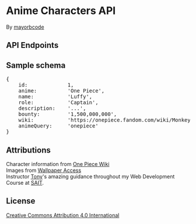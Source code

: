 # Anime Characters API
By [mayorbcode](https://github.com/mayorbcode)  

## API Endpoints

## Sample schema
<pre>
{  
    id:             1,
    anime:          'One Piece',
    name:           'Luffy',
    role:           'Captain',
    description:    '...',
    bounty:         '1,500,000,000',
    wiki:           'https://onepiece.fandom.com/wiki/Monkey_D._Luffy',
    animeQuery:     'onepiece'
}  
</pre>

## Attributions
Character information from [One Piece Wiki](https://onepiece.fandom.com/wiki/One_Piece_Wiki)  
Images from [Wallpaper Access](https://wallpaperaccess.com/)  
Instructor [Tony](https://github.com/acidtone)'s amazing guidance throughout my Web Development Course at [SAIT](https://www.sait.ca/).  

## License  
[Creative Commons Attribution 4.0 International](https://creativecommons.org/licenses/by/4.0/legalcode)  